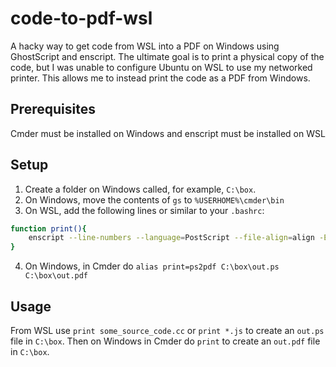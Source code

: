 # code-to-pdf-wsl
A hacky way to get code from WSL into a PDF on Windows using GhostScript and enscript. The ultimate goal is to print a physical copy of the code, but I was unable to configure Ubuntu on WSL to use my networked printer. This allows me to instead print the code as a PDF from Windows.

## Prerequisites
Cmder must be installed on Windows and enscript must be installed on WSL

## Setup
1. Create a folder on Windows called, for example, `C:\box`.
2. On Windows, move the contents of `gs` to `%USERHOME%\cmder\bin`
3. On WSL, add the following lines or similar to your `.bashrc`:

```bash
function print(){
	enscript --line-numbers --language=PostScript --file-align=align -Ejavascript -hjr --columns=2 -p /mnt/c/box/out.ps "$@";
}
```
4. On Windows, in Cmder do `alias print=ps2pdf C:\box\out.ps C:\box\out.pdf`

## Usage
From WSL use `print some_source_code.cc` or `print *.js` to create an `out.ps` file in
`C:\box`. Then on Windows in Cmder do `print` to create an `out.pdf` file
in `C:\box`.

